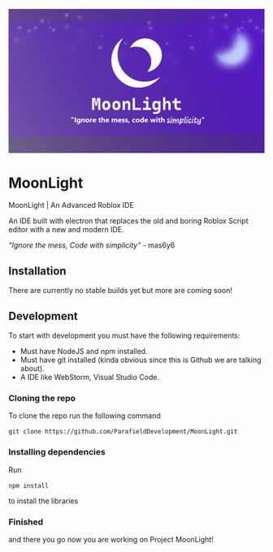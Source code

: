 ![banner](https://raw.githubusercontent.com/ParafieldDevelopment/MoonLight/refs/heads/main/banner/img.png)

# MoonLight

MoonLight | An Advanced Roblox IDE

An IDE built with electron that replaces the old and boring Roblox Script editor with a new and modern IDE.

*"Ignore the mess, Code with simplicity"*
*-* mas6y6


## Installation

There are currently no stable builds yet but more are coming soon!

## Development

To start with development you must have the following requirements:

- Must have NodeJS and npm installed.
- Must have git installed (kinda obvious since this is Github we are talking about).
- A IDE like WebStorm, Visual Studio Code.

### Cloning the repo

To clone the repo run the following command

```
git clone https://github.com/ParafieldDevelopment/MoonLight.git
```

### Installing dependencies

Run

```
npm install
```

to install the libraries

### Finished

and there you go now you are working on Project MoonLight!
